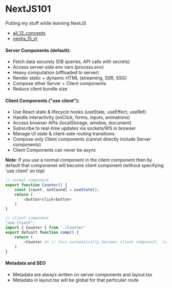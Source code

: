 # NextJS101
Putting my stuff while learning NextJS

- [all_12_concepts](https://youtu.be/vwSlYG7hFk0?si=ofPJOSyASerIv5lc)
- [nextjs_15_yt](https://www.youtube.com/watch?v=6jQdZcYY8OY)

#### Server Components (default):
- Fetch data securely (DB queries, API calls with secrets)
- Access server-side env vars (process.env)
- Heavy computation (offloaded to server)
- Render static + dynamic HTML (streaming, SSR, SSG)
- Compose other Server + Client components
- Reduce client bundle size

#### Client Components ("use client"):
- Use React state & lifecycle hooks (useState, useEffect, useRef)
- Handle interactivity (onClick, forms, inputs, animations)
- Access browser APIs (localStorage, window, document)
- Subscribe to real-time updates via sockets/WS in browser
- Manage UI state & client-side routing transitions
- Compose only Client components (cannot directly include Server components)
- Client Components can never be async

**Note**: If you use a normal component in the client component then by default that componenet will become client component (without specifying 'use client' on top)

```js
// normal component
export function Counter() {
	const [count, setCound] = useState();
	return (
		<button>click<button>
	)
}

// client component
"use client";
import { Counter } from './Coutner'
export defualt function comp() {
	return (
		<Counter /> // this automatically becomes client component, 'coz called in side a client component
	)
}
```

#### Metadata and SEO
- Metadata are always written on server components and layout.tsx
- Metadata in layout.tsx will be global for that perticular route